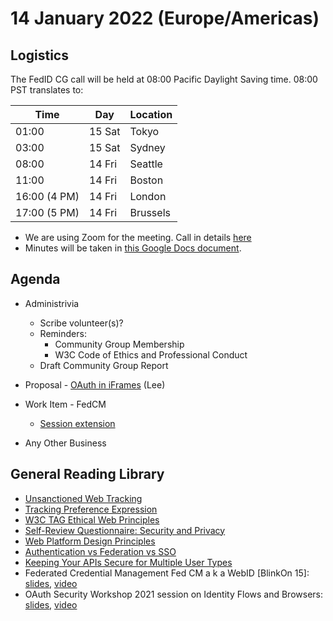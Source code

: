 # 14 January 2022 (Europe/Americas)

## Logistics

The FedID CG call will be held at 08:00 Pacific Daylight Saving time. 08:00 PST translates to:

| Time         | Day    | Location      |
| ------------ | ------ | ------------- |
| 01:00        | 15 Sat | Tokyo         |
| 03:00        | 15 Sat | Sydney        |
| 08:00        | 14 Fri | Seattle       |
| 11:00        | 14 Fri | Boston        |
| 16:00 (4 PM) | 14 Fri | London        |
| 17:00 (5 PM) | 14 Fri | Brussels      |

* We are using Zoom for the meeting. Call in details [here](https://www.w3.org/events/meetings/865ca741-2d62-4fe5-be90-0d8199d643d6) 
* Minutes will be taken in [this Google Docs document](https://docs.google.com/document/d/1O7Rn8Aj4rsYWohdEP61lnGdgkai0xTZFQgm7XEA0RBM/edit#).


## Agenda

* Administrivia
   * Scribe volunteer(s)?
   * Reminders: 
     * Community Group Membership
     * W3C Code of Ethics and Professional Conduct
   * Draft Community Group Report

* Proposal - [OAuth in iFrames](https://github.com/fedidcg/proposals/issues/2) (Lee)
  
* Work Item - FedCM
   * [Session extension](https://github.com/fedidcg/use-case-library/issues/14#issuecomment-1011211242)

 
* Any Other Business


## General Reading Library
* [Unsanctioned Web Tracking](https://www.w3.org/2001/tag/doc/unsanctioned-tracking/)
* [Tracking Preference Expression](https://www.w3.org/TR/tracking-dnt/)
* [W3C TAG Ethical Web Principles](https://www.w3.org/2001/tag/doc/ethical-web-principles/)
* [Self-Review Questionnaire: Security and Privacy](https://www.w3.org/TR/security-privacy-questionnaire/)
* [Web Platform Design Principles](https://w3ctag.github.io/design-principles/)
* [Authentication vs Federation vs SSO](https://medium.com/@robert.broeckelmann/authentication-vs-federation-vs-sso-9586b06b1380)
* [Keeping Your APIs Secure for Multiple User Types](https://medium.com/@robert.broeckelmann/keeping-your-apis-secure-for-multiple-user-types-d5c627793c4c)
* Federated Credential Management Fed CM a k a WebID \[BlinkOn 15\]: [slides](https://docs.google.com/presentation/d/1M1bBZvBJa-eUp9jmGWqxouyToSepmfKQ-7NfMe2bNe4/view), [video](https://www.youtube.com/watch?v=9la0cBhVXac)
* OAuth Security Workshop 2021 session on Identity Flows and Browsers: [slides](https://github.com/fedidcg/meetings/blob/main/2021/OSW2021-Identity_vs_Browser.pdf), [video](https://www.youtube.com/watch?v=XJKwxj9hB2k)